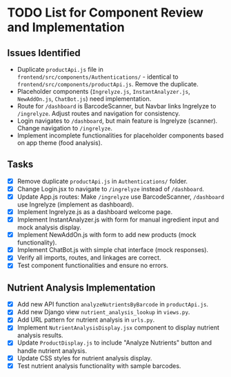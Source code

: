 # TODO List for Component Review and Implementation

## Issues Identified
- Duplicate `productApi.js` file in `frontend/src/components/Authentications/` - identical to `frontend/src/components/productApi.js`. Remove the duplicate.
- Placeholder components (`Ingrelyze.js`, `InstantAnalyzer.js`, `NewAddOn.js`, `ChatBot.js`) need implementation.
- Route for `/dashboard` is BarcodeScanner, but Navbar links Ingrelyze to `/ingrelyze`. Adjust routes and navigation for consistency.
- Login navigates to `/dashboard`, but main feature is Ingrelyze (scanner). Change navigation to `/ingrelyze`.
- Implement incomplete functionalities for placeholder components based on app theme (food analysis).

## Tasks
- [x] Remove duplicate `productApi.js` in `Authentications/` folder.
- [x] Change Login.jsx to navigate to `/ingrelyze` instead of `/dashboard`.
- [x] Update App.js routes: Make `/ingrelyze` use BarcodeScanner, `/dashboard` use Ingrelyze (implement as dashboard).
- [x] Implement Ingrelyze.js as a dashboard welcome page.
- [x] Implement InstantAnalyzer.js with form for manual ingredient input and mock analysis display.
- [x] Implement NewAddOn.js with form to add new products (mock functionality).
- [x] Implement ChatBot.js with simple chat interface (mock responses).
- [x] Verify all imports, routes, and linkages are correct.
- [x] Test component functionalities and ensure no errors.

## Nutrient Analysis Implementation
- [x] Add new API function `analyzeNutrientsByBarcode` in `productApi.js`.
- [x] Add new Django view `nutrient_analysis_lookup` in `views.py`.
- [x] Add URL pattern for nutrient analysis in `urls.py`.
- [x] Implement `NutrientAnalysisDisplay.jsx` component to display nutrient analysis results.
- [x] Update `ProductDisplay.js` to include "Analyze Nutrients" button and handle nutrient analysis.
- [x] Update CSS styles for nutrient analysis display.
- [x] Test nutrient analysis functionality with sample barcodes.
